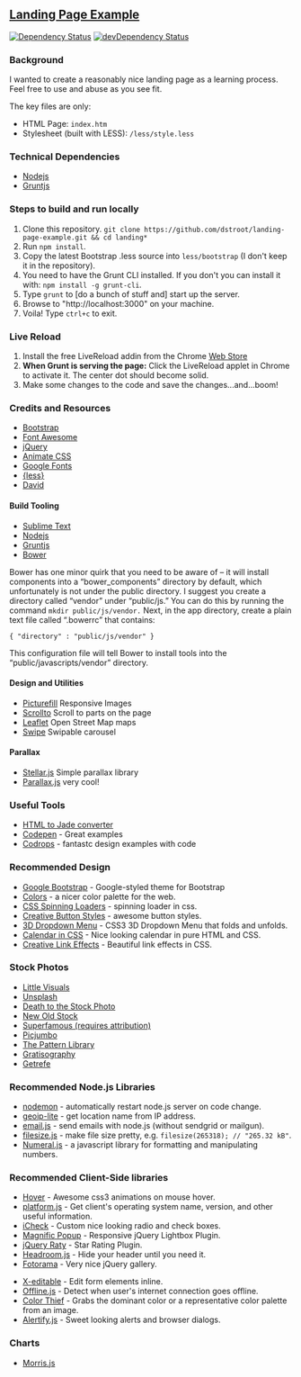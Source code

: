 ## [Landing Page Example](http://dstroot.github.io/landing-page-example)


[![Dependency Status](https://david-dm.org/dstroot/landing-page-example.png)](https://david-dm.org/dstroot/landing-page-example)
[![devDependency Status](https://david-dm.org/dstroot/landing-page-example/dev-status.png)](https://david-dm.org/dstroot/landing-page-example#info=devDependencies)



### Background

I wanted to create a reasonably nice landing page as a learning process.  Feel free to use and abuse as you see fit.

The key files are only:

* HTML Page: `index.htm`
* Stylesheet (built with LESS): `/less/style.less`

### Technical Dependencies

* [Nodejs](http://nodejs.org/)
* [Gruntjs](http://gruntjs.com/)

### Steps to build and run locally

1. Clone this repository. `git clone https://github.com/dstroot/landing-page-example.git && cd landing*`
2. Run `npm install`.
3. Copy the latest Bootstrap .less source into `less/bootstrap` (I don't keep it in the repository).
4. You need to have the Grunt CLI installed.  If you don't you can install it with: `npm install -g grunt-cli`.
5. Type `grunt` to [do a bunch of stuff and] start up the server.
6. Browse to "http://localhost:3000" on your machine.
7. Voila!  Type `ctrl+c` to exit.

### Live Reload

1. Install the free LiveReload addin from the Chrome [Web Store](https://chrome.google.com/webstore/detail/livereload/jnihajbhpnppcggbcgedagnkighmdlei?hl=en-US)
2. **When Grunt is serving the page:** Click the LiveReload applet in Chrome to activate it.  The center dot should become solid.
3. Make some changes to the code and save the changes...and...boom!

### Credits and Resources

* [Bootstrap](http://getbootstrap.com/)
* [Font Awesome](http://fontawesome.io/)
* [jQuery](http://jquery.com/)
* [Animate CSS](https://daneden.me/animate/)
* [Google Fonts](http://www.google.com/fonts)
* [{less}](http://lesscss.org/)
* [David](https://david-dm.org/)

#### Build Tooling

* [Sublime Text](http://www.sublimetext.com/)
* [Nodejs](http://nodejs.org/)
* [Gruntjs](http://gruntjs.com/)
* [Bower](http://bower.io/)

Bower has one minor quirk that you need to be aware of – it will install components into a “bower_components” directory by default, which unfortunately is not under the public directory. I suggest you create a directory called “vendor” under “public/js.” You can do this by running the command `mkdir public/js/vendor.` Next, in the app directory, create a plain text file called “.bowerrc” that contains:

`{ "directory" : "public/js/vendor" }`

This configuration file will tell Bower to install tools into the “public/javascripts/vendor” directory.

#### Design and Utilities

* [Picturefill](https://github.com/scottjehl/picturefill) Responsive Images
* [Scrollto](https://github.com/flesler/jquery.scrollTo) Scroll to parts on the page
* [Leaflet](https://github.com/Leaflet/Leaflet) Open Street Map maps
* [Swipe](https://github.com/bradbirdsall/Swipe) Swipable carousel

#### Parallax

* [Stellar.js](https://github.com/markdalgleish/stellar.js) Simple parallax library
* [Parallax.js](http://wagerfield.github.io/parallax/) very cool!


### Useful Tools

* [HTML to Jade converter](http://html2jade.aaron-powell.com)
* [Codepen](http://codepen.io/) - Great examples
* [Codrops](http://tympanus.net/codrops/) - fantastc design examples with code

### Recommended Design

- [Google Bootstrap](http://todc.github.io/todc-bootstrap/) - Google-styled theme for Bootstrap
- [Colors](http://clrs.cc) - a nicer color palette for the web.
- [CSS Spinning Loaders](http://codepen.io/andymcfee/pen/ioskA) - spinning loader in css.
- [Creative Button Styles](http://tympanus.net/Development/CreativeButtons/) - awesome button styles.
- [3D Dropdown Menu](http://soulwire.github.io/Makisu/) - CSS3 3D Dropdown Menu that folds and unfolds.
- [Calendar in CSS](http://cssdeck.com/labs/vr7yddm7) - Nice looking calendar in pure HTML and CSS.
- [Creative Link Effects](http://tympanus.net/Development/CreativeLinkEffects/) - Beautiful link effects in CSS.


### Stock Photos

* [Little Visuals](http://littlevisuals.co/)
* [Unsplash](http://unsplash.com/)
* [Death to the Stock Photo](http://join.deathtothestockphoto.com/)
* [New Old Stock](http://nos.twnsnd.co/)
* [Superfamous (requires attribution)](http://superfamous.com/)
* [Picjumbo](http://picjumbo.com/)
* [The Pattern Library](http://thepatternlibrary.com/)
* [Gratisography](http://www.gratisography.com/)
* [Getrefe](http://getrefe.tumblr.com/)


### Recommended Node.js Libraries

* [nodemon](https://github.com/remy/nodemon) - automatically restart node.js server on code change.
* [geoip-lite](https://github.com/bluesmoon/node-geoip) - get location name from IP address.
* [email.js](https://github.com/eleith/emailjs) - send emails with node.js (without sendgrid or mailgun).
* [filesize.js](http://filesizejs.com/) - make file size pretty, e.g. `filesize(265318); // "265.32 kB"`.
* [Numeral.js](http://numeraljs.com) - a javascript library for formatting and manipulating numbers.

### Recommended Client-Side libraries

- [Hover](https://github.com/IanLunn/Hover) - Awesome css3 animations on mouse hover.
- [platform.js](https://github.com/bestiejs/platform.js) - Get client's operating system name, version, and other useful information.
- [iCheck](https://github.com/fronteed/iCheck) - Custom nice looking radio and check boxes.
- [Magnific Popup](http://dimsemenov.com/plugins/magnific-popup/) - Responsive jQuery Lightbox Plugin.
- [jQuery Raty](http://wbotelhos.com/raty/) - Star Rating Plugin.
- [Headroom.js](http://wicky.nillia.ms/headroom.js/) - Hide your header until you need it.
- [Fotorama](http://fotorama.io) - Very nice jQuery gallery.
* [X-editable](http://vitalets.github.io/x-editable/) - Edit form elements inline.
* [Offline.js](http://github.hubspot.com/offline/docs/welcome/) - Detect when user's internet connection goes offline.
* [Color Thief](https://github.com/lokesh/color-thief) - Grabs the dominant color or a representative color palette from an image.
* [Alertify.js](http://fabien-d.github.io/alertify.js/) - Sweet looking alerts and browser dialogs.

### Charts

- [Morris.js](http://www.oesmith.co.uk/morris.js/)
